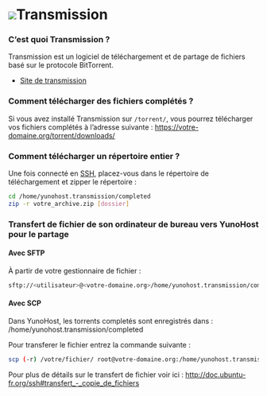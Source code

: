 # <img src="https://yunohost.org/images/transmission.png">Transmission

### C’est quoi Transmission ?
Transmission est un logiciel de téléchargement et de partage de fichiers basé sur le protocole BitTorrent.
* [Site de transmission](http://transmissionbt.com/)

### Comment télécharger des fichiers complétés ?

Si vous avez installé Transmission sur `/torrent/`, vous pourrez télécharger vos fichiers complétés à l’adresse suivante : https://votre-domaine.org/torrent/downloads/

### Comment télécharger un répertoire entier ?

Une fois connecté en [SSH](ssh_fr), placez-vous dans le répertoire de téléchargement et zipper le répertoire :
```bash
cd /home/yunohost.transmission/completed
zip -r votre_archive.zip [dossier]
```
### Transfert de fichier de son ordinateur de bureau vers YunoHost pour le partage
#### Avec SFTP
À partir de votre gestionnaire de fichier :
```bash
sftp://<utilisateur>@<votre-domaine.org>/home/yunohost.transmission/completed
```

#### Avec SCP

Dans YunoHost, les torrents completés sont enregistrés dans :
/home/yunohost.transmission/completed

Pour transferer le fichier entrez la commande suivante :

```bash
scp (-r) /votre/fichier/ root@votre-domaine.org:/home/yunohost.transmission/completed
```
Pour plus de détails sur le transfert de fichier voir ici : http://doc.ubuntu-fr.org/ssh#transfert_-_copie_de_fichiers


